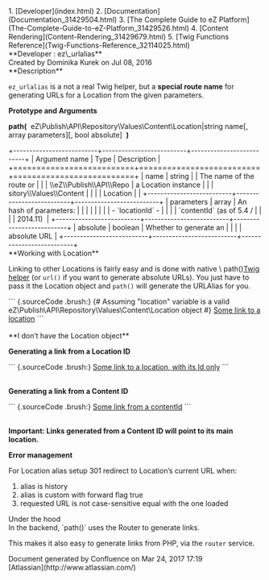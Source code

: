 <div id="page">
<div id="main" class="aui-page-panel">
<div id="main-header">
<div id="breadcrumb-section">
1.  [Developer](index.html)
2.  [Documentation](Documentation_31429504.html)
3.  [The Complete Guide to eZ
    Platform](The-Complete-Guide-to-eZ-Platform_31429526.html)
4.  [Content Rendering](Content-Rendering_31429679.html)
5.  [Twig Functions Reference](Twig-Functions-Reference_32114025.html)

</div>
**Developer : ez\_urlalias**

</div>
<div id="content" class="view">
<div class="page-metadata">
Created by Dominika Kurek on Jul 08, 2016

</div>
<div id="main-content" class="wiki-content group">
<div class="contentLayout2">
<div class="columnLayout two-right-sidebar"
data-layout="two-right-sidebar">
<div class="cell normal" data-type="normal">
<div class="innerCell">
**Description**

`ez_urlalias` is a not a real Twig helper, but a **special route
name** for generating URLs for a Location from the given parameters.

**Prototype and Arguments**

**path(**
 eZ\\Publish\\API\\Repository\\Values\\Content\\Location|string name\[,
array parameters\]\[, bool absolute\]  **)**

<div class="table-wrap">
+--------------------------+--------------------------+--------------------------+
| Argument name            | Type                     | Description              |
+==========================+==========================+==========================+
| name                     | string |                 | The name of the route or |
|                          | \\eZ\\Publish\\API\\Repo | a Location instance      |
|                          | sitory\\Values\\Content  |                          |
|                          | Location                 |                          |
+--------------------------+--------------------------+--------------------------+
| parameters               | array                    | An hash of parameters:   |
|                          |                          |                          |
|                          |                          | - `locationId` -         |
|                          |                          | `contentId` (as of 5.4 / |
|                          |                          | 2014.11)                 |
+--------------------------+--------------------------+--------------------------+
| absolute                 | boolean                  | Whether to generate an   |
|                          |                          | absolute URL             |
+--------------------------+--------------------------+--------------------------+

</div>
**Working with Location**

Linking to other Locations is fairly easy and is done with
native \\ path()[Twig
helper](http://symfony.com/doc/2.3/book/templating.html#linking-to-pages)
(or `url()` if you want to generate absolute URLs). You just have to
pass it the Location object and `path()` will generate the URLAlias for
you.

<div class="code panel pdl" style="border-width: 1px;">
<div class="codeContent panelContent pdl">
``` {.sourceCode .brush:}
{# Assuming "location" variable is a valid eZ\Publish\API\Repository\Values\Content\Location object #}
<a href="{{ path( location ) }}">Some link to a location</a>
```

</div>
</div>
 

<div>
<div class="syntaxhighlighter nogutter xml">
**I don’t have the Location object**

**Generating a link from a Location ID**

</div>
</div>
<div class="code panel pdl" style="border-width: 1px;">
<div class="codeContent panelContent pdl">
``` {.sourceCode .brush:}
<a href="{{ path( "ez_urlalias", {"locationId": 123} ) }}">Some link to a location, with its Id only</a>
```

</div>
</div>
<div>
<div class="syntaxhighlighter nogutter xml">
 

**Generating a link from a Content ID**

<div class="code panel pdl" style="border-width: 1px;">
<div class="codeContent panelContent pdl">
``` {.sourceCode .brush:}
<a href="{{ path( "ez_urlalias", {"contentId": 456} ) }}">Some link from a contentId</a>
```

</div>
</div>
 

**Important: Links generated from a Content ID will point to its main
location.**

**Error management**

For Location alias setup 301 redirect to Location’s current URL when:

1.  alias is history
2.  alias is custom with forward flag true
3.  requested URL is not case-sensitive equal with the one loaded

</div>
</div>
<div
class="confluence-information-macro confluence-information-macro-information">
Under the hood

<div class="confluence-information-macro-body">
In the backend, `path()` uses the Router to generate links.

This makes it also easy to generate links from PHP, via the `router`
service.

</div>
</div>
</div>
</div>
<div class="cell aside" data-type="aside">
<div class="innerCell">
</div>
</div>
</div>
</div>
</div>
</div>
</div>
<div id="footer" role="contentinfo">
<div class="section footer-body">
Document generated by Confluence on Mar 24, 2017 17:19

<div id="footer-logo">
[Atlassian](http://www.atlassian.com/)

</div>
</div>
</div>
</div>


